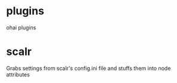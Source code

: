 plugins
=======

ohai plugins

scalr
=====

Grabs settings from scalr's config.ini file and stuffs them into node attributes
